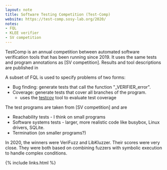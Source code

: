 ```yaml
---
layout: note
title: Software Testing Competition (Test-Comp)
website: https://test-comp.sosy-lab.org/2020/
notes:
- FQL
- KLEE verifier
- SV competition
---
```


TestComp is an annual competition between automated software
verification tools that has been running since 2019.
It uses the same tests and program annotations as [SV competition].
Results and tool descriptions are published in 

A subset of FQL is used to specify problems of two forms:

- Bug finding: generate tests that call the function "_VERIFIER_error".
- Coverage: generate tests that cover all branches of the program.
  - uses the
    [testcov](https://gitlab.com/sosy-lab/software/test-suite-validator)
    tool to evaluate test coverage

The test programs are taken from [SV competition] and are

- Reachability tests - I think on small programs
- Software systems tests - larger, more realistic code like busybox, Linux
  drivers, SQLite.
- Termination (on smaller programs?)

In 2020, the winners were VeriFuzz and LibKluzzer. Their
scores were very close. They were both based on combining fuzzers
with symbolic execution to handle complex conditions.


{% include links.html %}
